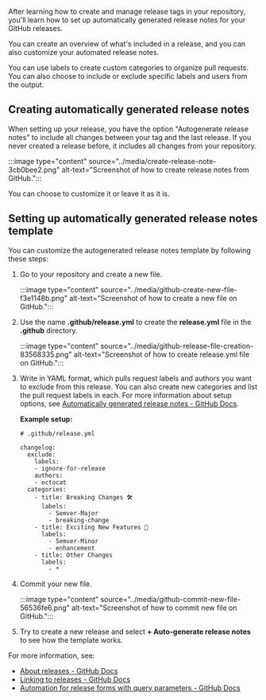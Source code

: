 After learning how to create and manage release tags in your repository, you'll learn how to set up automatically generated release notes for your GitHub releases.

You can create an overview of what's included in a release, and you can also customize your automated release notes.

You can use labels to create custom categories to organize pull requests. You can also choose to include or exclude specific labels and users from the output.

## Creating automatically generated release notes

When setting up your release, you have the option "Autogenerate release notes" to include all changes between your tag and the last release. If you never created a release before, it includes all changes from your repository.

:::image type="content" source="../media/create-release-note-3cb0bee2.png" alt-text="Screenshot of how to create release notes from GitHub.":::

You can choose to customize it or leave it as it is.

## Setting up automatically generated release notes template

You can customize the autogenerated release notes template by following these steps:

1.  Go to your repository and create a new file.

    :::image type="content" source="../media/github-create-new-file-f3e1148b.png" alt-text="Screenshot of how to create a new file on GitHub.":::

2.  Use the name **.github/release.yml** to create the **release.yml** file in the **.github** directory.

    :::image type="content" source="../media/github-release-file-creation-83568335.png" alt-text="Screenshot of how to create release.yml file on GitHub.":::

3.  Write in YAML format, which pulls request labels and authors you want to exclude from this release. You can also create new categories and list the pull request labels in each. For more information about setup options, see [Automatically generated release notes - GitHub Docs](https://docs.github.com/en/repositories/releasing-projects-on-github/automatically-generated-release-notes#configuration-options).

    **Example setup:**

    ```YML
    # .github/release.yml

    changelog:
      exclude:
        labels:
        - ignore-for-release
        authors:
        - octocat
      categories:
        - title: Breaking Changes 🛠
          labels:
            - Semver-Major
            - breaking-change
        - title: Exciting New Features 🎉
          labels:
            - Semver-Minor
            - enhancement
        - title: Other Changes
          labels:
            - *
    ```

4.  Commit your new file.

    :::image type="content" source="../media/github-commit-new-file-56536fe6.png" alt-text="Screenshot of how to commit new file on GitHub.":::

5.  Try to create a new release and select **+ Auto-generate release notes** to see how the template works.

For more information, see:

- [About releases - GitHub Docs](https://docs.github.com/repositories/releasing-projects-on-github/about-releases)
- [Linking to releases - GitHub Docs](https://docs.github.com/repositories/releasing-projects-on-github/linking-to-releases)
- [Automation for release forms with query parameters - GitHub Docs](https://docs.github.com/repositories/releasing-projects-on-github/automation-for-release-forms-with-query-parameters)
